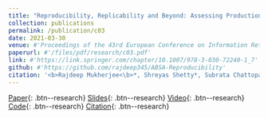 ```yaml
---
title: "Reproducibility, Replicability and Beyond: Assessing Production Readiness of Aspect Based Sentiment Analysis (ECIR 2021)"
collection: publications
permalink: /publication/c03
date: 2021-03-30
venue: #'Proceedings of the 43rd European Conference on Information Retrieval, ECIR 2021'
paperurl: #'/files/pdf/research/c03.pdf'
link: #'https://link.springer.com/chapter/10.1007/978-3-030-72240-1_7'
github: #'https://github.com/rajdeep345/ABSA-Reproducibility'
citation: '<b>Rajdeep Mukherjee<\b>*, Shreyas Shetty*, Subrata Chattopadhyay, Subhadeep Maji, Samik Datta, Pawan Goyal'
---
```

[Paper](/files/pdf/research/c03.pdf){: .btn--research} [Slides](https://docs.google.com/presentation/d/e/2PACX-1vSA0cnc7YFzkoyj2sQRn7eg6EJjO9IY33Rh1csHfJr1XuEKxRqx3IBHigfTb5bLa8uFeXlxQdK7R6hM/pub?start=false&loop=false&delayms=3000){: .btn--research} [Video](https://drive.google.com/file/d/1_Nb4dZpG3c8CjNq1l6DtHk75n-5xQOi-/view?usp=sharing){: .btn--research} [Code](https://github.com/rajdeep345/ABSA-Reproducibility/){: .btn--research} [Citation](https://link.springer.com/chapter/10.1007/978-3-030-72240-1_7){: .btn--research}